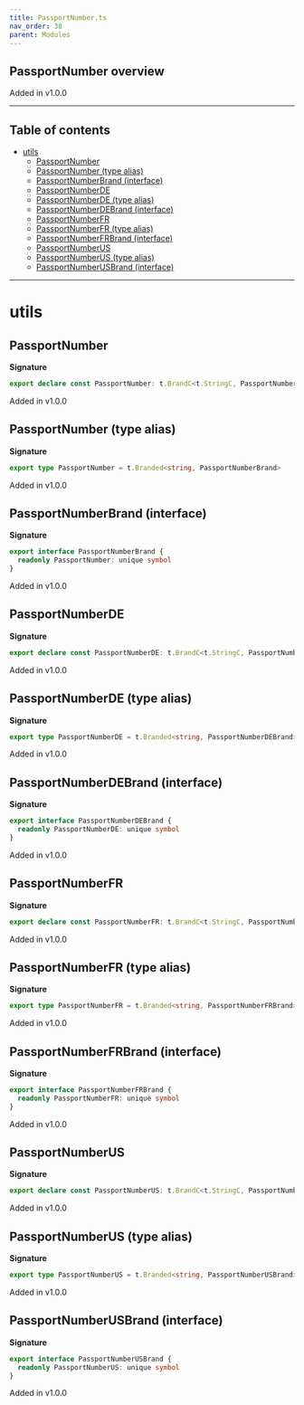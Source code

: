 ```yaml
---
title: PassportNumber.ts
nav_order: 38
parent: Modules
---
```


## PassportNumber overview

Added in v1.0.0

---

<h2 class="text-delta">Table of contents</h2>

- [utils](#utils)
  - [PassportNumber](#passportnumber)
  - [PassportNumber (type alias)](#passportnumber-type-alias)
  - [PassportNumberBrand (interface)](#passportnumberbrand-interface)
  - [PassportNumberDE](#passportnumberde)
  - [PassportNumberDE (type alias)](#passportnumberde-type-alias)
  - [PassportNumberDEBrand (interface)](#passportnumberdebrand-interface)
  - [PassportNumberFR](#passportnumberfr)
  - [PassportNumberFR (type alias)](#passportnumberfr-type-alias)
  - [PassportNumberFRBrand (interface)](#passportnumberfrbrand-interface)
  - [PassportNumberUS](#passportnumberus)
  - [PassportNumberUS (type alias)](#passportnumberus-type-alias)
  - [PassportNumberUSBrand (interface)](#passportnumberusbrand-interface)

---

# utils

## PassportNumber

**Signature**

```ts
export declare const PassportNumber: t.BrandC<t.StringC, PassportNumberBrand>
```

Added in v1.0.0

## PassportNumber (type alias)

**Signature**

```ts
export type PassportNumber = t.Branded<string, PassportNumberBrand>
```

Added in v1.0.0

## PassportNumberBrand (interface)

**Signature**

```ts
export interface PassportNumberBrand {
  readonly PassportNumber: unique symbol
}
```

Added in v1.0.0

## PassportNumberDE

**Signature**

```ts
export declare const PassportNumberDE: t.BrandC<t.StringC, PassportNumberDEBrand>
```

Added in v1.0.0

## PassportNumberDE (type alias)

**Signature**

```ts
export type PassportNumberDE = t.Branded<string, PassportNumberDEBrand>
```

Added in v1.0.0

## PassportNumberDEBrand (interface)

**Signature**

```ts
export interface PassportNumberDEBrand {
  readonly PassportNumberDE: unique symbol
}
```

Added in v1.0.0

## PassportNumberFR

**Signature**

```ts
export declare const PassportNumberFR: t.BrandC<t.StringC, PassportNumberFRBrand>
```

Added in v1.0.0

## PassportNumberFR (type alias)

**Signature**

```ts
export type PassportNumberFR = t.Branded<string, PassportNumberFRBrand>
```

Added in v1.0.0

## PassportNumberFRBrand (interface)

**Signature**

```ts
export interface PassportNumberFRBrand {
  readonly PassportNumberFR: unique symbol
}
```

Added in v1.0.0

## PassportNumberUS

**Signature**

```ts
export declare const PassportNumberUS: t.BrandC<t.StringC, PassportNumberUSBrand>
```

Added in v1.0.0

## PassportNumberUS (type alias)

**Signature**

```ts
export type PassportNumberUS = t.Branded<string, PassportNumberUSBrand>
```

Added in v1.0.0

## PassportNumberUSBrand (interface)

**Signature**

```ts
export interface PassportNumberUSBrand {
  readonly PassportNumberUS: unique symbol
}
```

Added in v1.0.0
